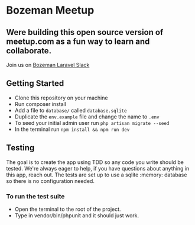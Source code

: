 # Bozeman Meetup

## Were building this open source version of meetup.com as a fun way to learn and collaborate.
Join us on [Bozeman Laravel Slack]

## Getting Started
- Clone this repository on your machine
- Run composer install
- Add a file to `database/` called `database.sqlite`
- Duplicate the `env.example` file and change the name to `.env`
- To seed your initial admin user run `php artisan migrate --seed`
- In the terminal run `npm install && npm run dev`

## Testing
The goal is to create the app using TDD so any code you write should be tested.
We're always eager to help, if you have questions about anything in this app, reach out.
The tests are set up to use a sqlite :memory: database so there is no configuration needed.

### To run the test suite
- Open the terminal to the root of the project.
- Type in vendor/bin/phpunit and it should just work. 


[Bozeman Laravel Slack]: https://join.slack.com/t/bozemanlaravel/shared_invite/enQtMjczODQ1Mzg4ODg2LWRjYWFlMzg0YWIzZjAzOTY1YjQyN2RjMmZjNDAxNTNlNmU5MjRiYzVlYWUyOTU5NWY5ODMyNDliNTMyMGU0NWI
